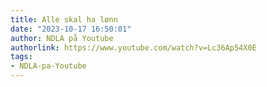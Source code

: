 ```yaml
---
title: Alle skal ha lønn
date: "2023-10-17 16:50:01"
author: NDLA på Youtube
authorlink: https://www.youtube.com/watch?v=Lc36Ap54X0E
tags:
- NDLA-pa-Youtube
---
```

